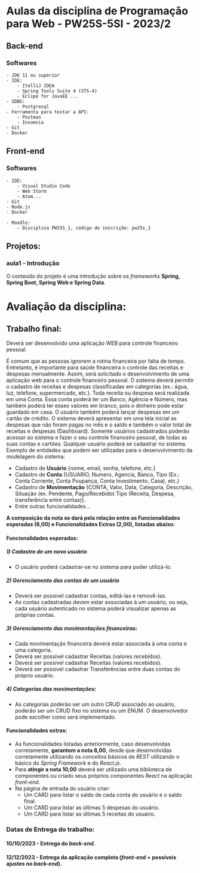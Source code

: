# Aulas da disciplina de Programação para Web - PW25S-5SI - 2023/2

## Back-end 

### Softwares
	- JDK 11 ou superior
	- IDE:
		- ItelliJ IDEA
		- Spring Tools Suite 4 (STS-4)
		- Eclipe for JavaEE ...
	- SDBG:
		- Postgresql
	- Ferramenta para testar a API:
		- Postman
		- Insomnia
	- Git
	- Docker
	
## Front-end 

### Softwares
	- IDE:
		- Visual Studio Code
		- Web Storm
		- Atom...
	- Git
	- Node.js
	- Docker

	- Moodle:
		- Disciplina PW25S_1, código de inscrição: pw25s_1
	
## Projetos:

### aula1 -  Introdução
O conteúdo do projeto é uma introdução sobre os *frameworks* **Spring, Spring Boot, Spring Web e Spring Data**.


# Avaliação da disciplina:

## Trabalho final:

Deverá ser desenvolvido uma aplicação WEB para controle financeiro pessoal.

É comum que as pessoas ignorem a rotina financeira por falta de tempo. Entretanto, é importante para saúde financeira o controle das receitas e despesas mensalmente. Assim, será solicitado o desenvolvimento de uma aplicação web para o controle financeiro pessoal. O sistema deverá permitir o cadastro de receitas e despesas classificadas em categorias (ex.: água, luz, telefone, supermercado, etc.). Toda receita ou despesa será realizada em uma Conta. Essa conta poderá ter um Banco, Agência e Número, mas também poderá ter esses valores em branco, pois o dinheiro pode estar guardado em casa. O usuário também poderá lançar despesas em um cartão de crédito. O sistema deverá apresentar em uma tela inicial as despesas que não foram pagas no mês e o saldo e também o valor total de receitas e despesas (Dashboard). Somente usuários cadastrados poderão acessar ao sistema e fazer o seu controle financeiro pessoal, de todas as suas contas e cartões. Qualquer usuário poderá se cadastrar no sistema.
Exemplo de entidades que podem ser utilizadas para o desenvolvimento da modelagem do sistema:

-   Cadastro de **Usuário** {nome, email, senha, telefone, etc.}
-   Cadastro de **Conta** {USUARIO, Numero, Agencia, Banco, Tipo (Ex.: Conta Corrente, Conta Poupança, Conta Investimento, Casa), etc.}
-   Cadastro de **Movimentação** {CONTA, Valor, Data, Categoria, Descrição, Situação (ex. Pendente, Pago/Recebido) Tipo (Receita, Despesa, transferência entre contas)}.
-   Entre outras funcionalidades...


**A composição da nota se dará pela relação entre as Funcionalidades esperadas (8,00) e Funcionalidades Extras (2,00), listadas abaixo:**

#### Funcionalidades esperadas:
##### 1) Cadastro de um novo usuário
- O usuário poderá cadastrar-se no sistema para poder utilizá-lo.

##### 2) Gerenciamento das contas de um usuário
- Deverá ser possível cadastrar contas, editá-las e removê-las.
- As contas cadastradas devem estar associadas à um usuário, ou seja, cada usuário autenticado no sistema poderá visualizar apenas as próprias contas.

##### 3) Gerenciamento das movimentações financeiras:
 - Cada movimentação financeira deverá estar associada à uma conta e uma categoria.
 - Deverá ser possível cadastrar Receitas (valores recebidos).
 - Deverá ser possível cadastrar Receitas (valores recebidos).
 - Deverá ser possível cadastrar Transferências entre duas contas do próprio usuário.
 
##### 4) Categorias das movimentações:		
 - As categorias poderão ser um outro CRUD associado ao usuário, poderão ser um CRUD fixo no sistema ou um ENUM. O desenvolvedor pode escolher como será implementado.

#### Funcionalidades extras:
 - As funcionalidades listadas anteriormente, caso desenvolvidas corretamente, **garantem a nota 8,00**, desde que desenvolvidas corretamente utilizando os conceitos básicos de *REST* utilizando o básico do *Spring Framework* e do *React.js*. 
 - Para **atingir a nota 10,00** deverá ser utilizado uma biblioteca de componentes ou criado seus próprios componentes *React* na aplicação *front-end*.
 - Na página de entrada do usuário criar:
	 -  Um CARD para listar o saldo de cada conta do usuário e o saldo final. 
	 - Um CARD para listar as últimas 5 despesas do usuário.
	 - Um CARD para listar as últimas 5 receitas do usuário.

### Datas de Entrega do trabalho:
#### 10/10/2023	- Entrega do *back-end*.
#### 12/12/2023 - Entrega da aplicação completa (*front-end* + possíveis ajustes no *back-end*).


